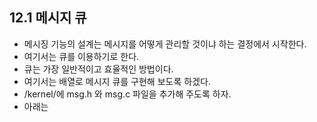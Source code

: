 ## 12.1 메시지 큐
- 메시징 기능의 설계는 메시지를 어떻게 관리할 것이냐 하는 결정에서 시작한다.
- 여기서는 큐를 이용하기로 한다.
- 큐는 가장 일반적이고 효율적인 방법이다.
- 여기서는 배열로 메시지 큐를 구현해 보도록 하겠다.
- /kernel/에 msg.h 와 msg.c 파일을 추가해 주도록 하자.
- 아래는 
<!--stackedit_data:
eyJoaXN0b3J5IjpbOTkyNzYyMTQyLC01NTc1ODQ5NTBdfQ==
-->